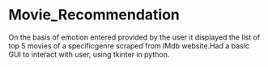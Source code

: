 # Movie_Recommendation
On the basis of emotion entered provided by the user it displayed the list of top 5 movies of a specificgenre scraped from IMdb website.Had a basic GUI to interact with user, using tkinter in python.
